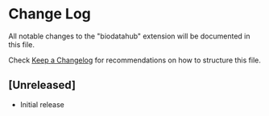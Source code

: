 # Change Log

All notable changes to the "biodatahub" extension will be documented in this file.

Check [Keep a Changelog](http://keepachangelog.com/) for recommendations on how to structure this file.

## [Unreleased]

- Initial release